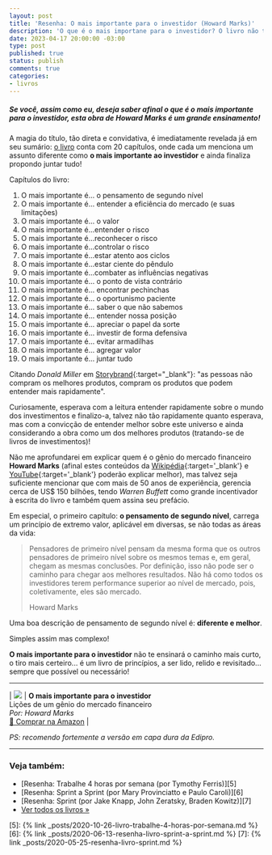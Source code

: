 ```yaml
---
layout: post
title: 'Resenha: O mais importante para o investidor (Howard Marks)'
description: 'O que é o mais importane para o investidor? O livro não te ensinará o caminho mais curto ou o tiro mais certeiro... é um livro de princípios, a ser lido, relido e revisitado... sempre que possível ou necessário!'
date: 2023-04-17 20:00:00 -03:00
type: post
published: true
status: publish
comments: true
categories:
- livros
---
```


##### Se você, assim como eu, deseja saber afinal o que é **o mais importante para o investidor**, esta obra de Howard Marks é um grande ensinamento!

A magia do título, tão direta e convidativa, é imediatamente revelada já em seu sumário: [o livro][1] conta com 20 capítulos, onde cada um menciona um assunto diferente como **o mais importante ao investidor** e ainda finaliza propondo juntar tudo!

Capítulos do livro:

1. O mais importante é... o pensamento de segundo nível
2. O mais importante é... entender a eficiência do mercado (e suas limitações)
3. O mais importante é... o valor
4. O mais importante é...entender o risco
5. O mais importante é...reconhecer o risco
6. O mais importante é...controlar o risco
7. O mais importante é...estar atento aos ciclos
8. O mais importante é...estar ciente do pêndulo
9. O mais importante é...combater as influências negativas
10. O mais importante é... o ponto de vista contrário
11. O mais importante é... encontrar pechinchas
12. O mais importante é... o oportunismo paciente
13. O mais importante é... saber o que não sabemos
14. O mais importante é... entender nossa posição
16. O mais importante é... apreciar o papel da sorte
17. O mais importante é... investir de forma defensiva
18. O mais importante é... evitar armadilhas
19. O mais importante é... agregar valor
20. O mais importante é... juntar tudo

Citando *Donald Miller* em [Storybrand][1]{:target="_blank"}: "as pessoas não compram os melhores produtos, compram os produtos que podem entender mais rapidamente".

Curiosamente, esperava com a leitura entender rapidamente sobre o mundo dos investimentos e finalizo-a, talvez não tão rapidamente quanto esperava, mas com a convicção de entender melhor sobre este universo e ainda considerando a obra como um dos melhores produtos (tratando-se de livros de investimentos)!

Não me aprofundarei em explicar quem é o gênio do mercado financeiro **Howard Marks** (afinal estes conteúdos da [Wikipédia][2]{:target='_blank'} e [YouTube][3]{:target='_blank'} poderão explicar melhor), mas talvez seja suficiente mencionar que com mais de 50 anos de experiência, gerencia cerca de US$ 150 bilhões, tendo *Warren Buffett* como grande incentivador à escrita do livro e também quem assina seu prefácio.

Em especial, o primeiro capítulo: **o pensamento de segundo nível**, carrega um princípio de extremo valor, aplicável em diversas, se não todas as áreas da vida:

<blockquote class="blockquote">
	<p>Pensadores de primeiro nível pensam da mesma forma que os outros pensadores de primeiro nível sobre os mesmos temas e, em geral, chegam as mesmas conclusões. Por definição, isso não pode ser o caminho para chegar aos melhores resultados. Não há como todos os investidores terem performance superior ao nível de mercado, pois, coletivamente, eles são mercado.</p>
	<footer class="blockquote-footer">Howard Marks</footer>
</blockquote>

Uma boa descrição de pensamento de segundo nível é: **diferente e melhor**.

Simples assim mas complexo!

**O mais importante para o investidor** não te ensinará o caminho mais curto, o tiro mais certeiro... é um livro de princípios, a ser lido, relido e revisitado... sempre que possível ou necessário!

<hr class="my-4">

| <a target="_blank" href="https://amzn.to/3q17QiV" target="_blank"><img border="0" src="//ws-na.amazon-adsystem.com/widgets/q?_encoding=UTF8&ASIN=6556600202&Format=_SL160_&ID=AsinImage&MarketPlace=BR&ServiceVersion=20070822&WS=1&tag=thiagonasc-20&language=pt_BR" ></a><img src="https://ir-br.amazon-adsystem.com/e/ir?t=thiagonasc-20&language=pt_BR&l=li2&o=33&a=6556600202" width="1" height="1" border="0" alt="" style="border:none !important; margin:0px !important;" /> | **O mais importante para o investidor**<br>Lições de um gênio do mercado financeiro<br>*Por: Howard Marks*<br>[🛒 Comprar na Amazon][1] |

*PS: recomendo fortemente a versão em capa dura da Edipro.*

<hr class="my-4">

### Veja também:

* [Resenha: Trabalhe 4 horas por semana (por Tymothy Ferris)][5]
* [Resenha: Sprint a Sprint (por Mary Provinciatto e Paulo Caroli)][6]
* [Resenha: Sprint (por Jake Knapp, John Zeratsky, Braden Kowitz)][7]
* [Ver todos os livros »](/livros)

[1]: https://amzn.to/3DMAzec
[2]: https://amzn.to/3UHzAUG
[3]: https://en.wikipedia.org/wiki/Howard_Marks_(investor)
[4]: https://www.youtube.com/watch?v=uQbgWOIZS2I

[5]: {% link _posts/2020-10-26-livro-trabalhe-4-horas-por-semana.md %}
[6]: {% link _posts/2020-06-13-resenha-livro-sprint-a-sprint.md %}
[7]: {% link _posts/2020-05-25-resenha-livro-sprint.md %}